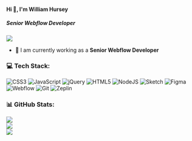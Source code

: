 #### Hi 👋, I'm William Hursey
##### **Senior Webflow Developer**

[![](https://visitcount.itsvg.in/api?id=williamhursey1113&icon=0&color=9)](https://visitcount.itsvg.in)

- 🔭 I am currently working as a **Senior Webflow Developer**

### 💻 Tech Stack:
![CSS3](https://img.shields.io/badge/css3-%231572B6.svg?style=flat&logo=css3&logoColor=white) ![JavaScript](https://img.shields.io/badge/javascript-%23323330.svg?style=flat&logo=javascript&logoColor=%23F7DF1E) ![jQuery](https://img.shields.io/badge/jquery-%230769AD.svg?style=flat&logo=jquery&logoColor=white) ![HTML5](https://img.shields.io/badge/html5-%23E34F26.svg?style=flat&logo=html5&logoColor=white) ![NodeJS](https://img.shields.io/badge/node.js-6DA55F?style=flat&logo=node.js&logoColor=white) ![Sketch](https://img.shields.io/badge/Sketch-FFB387?style=flat&logo=sketch&logoColor=black) 	![Figma](https://img.shields.io/badge/figma-%23F24E1E.svg?style=flat&logo=figma&logoColor=white) ![Webflow](https://img.shields.io/badge/Webflow-2962FF?style=flat&logo=Webflow&logoColor=white) ![Git](https://img.shields.io/badge/git-%23F05033.svg?style=flat&logo=git&logoColor=white) ![Zeplin](https://img.shields.io/badge/Zeplin-%23181717.svg?style=flat&logo=Zeplin&logoColor=white)

### 📊 GitHub Stats:
![](https://github-readme-stats.vercel.app/api?username=williamhursey1113&theme=radical&hide_border=false&include_all_commits=false&count_private=false)<br/>
![](https://github-readme-streak-stats.herokuapp.com/?user=williamhursey1113&theme=radical&hide_border=false)<br/>
![](https://github-readme-stats.vercel.app/api/top-langs/?username=williamhursey1113&theme=radical&hide_border=false&include_all_commits=false&count_private=false&layout=compact)
